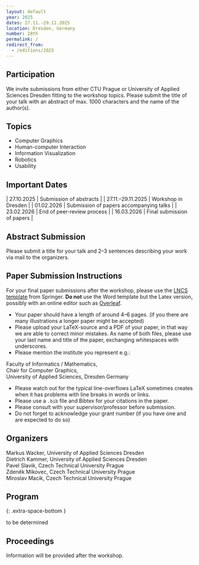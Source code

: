 ```yaml
---
layout: default
year: 2025
dates: 27.11.-29.11.2025
location: Dresden, Germany
number: 28th
permalink: /
redirect_from:
  - /editions/2025
---
```

## Participation

We invite submissions from either CTU Prague or University of Applied Sciences Dresden fitting to the workshop topics. Please submit the title of your talk with an abstract of max. 1000 characters and the name of the author(s).

## Topics

* Computer Graphics
* Human-computer Interaction
* Information Visualization
* Robotics
* Usability

## Important Dates

| 27.10.2025 | Submission of abstracts |
| 27.11.–29.11.2025 | Workshop in Dresden |
| 01.02.2026 | Submission of papers accompanying talks |
| 23.02.2026 | End of peer-review process |
| 16.03.2026 | Final submission of papers |

## Abstract Submission

Please submit a title for your talk and 2–3 sentences describing your work via mail to the organizers.

## Paper Submission Instructions

For your final paper submissions after the workshop, please use the [LNCS template]( https://www.springer.com/gp/computer-science/lncs/conference-proceedings-guidelines) from Springer. **Do not** use the Word template but the Latex version, possibly with an online editor such as [Overleaf](https://www.overleaf.com/).

* Your paper should have a length of around 4–6 pages. (if you there are many illustrations a longer paper might be accepted)
* Please upload your LaTeX-source and a PDF of your paper, in that way we are able to correct minor mistakes. As name of both files, please use your last name and title of the paper, exchanging whitespaces with underscores.
* Please mention the institute you represent e.g.:

Faculty of Informatics / Mathematics,\
Chair for Computer Graphics,\
University of Applied Sciences, Dresden Germany

* Please watch out for the typical line-overflows LaTeX sometimes creates when it has problems with line breaks in words or links.
* Please use a `.bib` file and Bibtex for your citations in the paper.
* Please consult with your supervisor/professor before submission.
* Do not forget to acknowledge your grant number (if you have one and are expected to do so)

## Organizers

Markus Wacker, University of Applied Sciences Dresden\
Dietrich Kammer, University of Applied Sciences Dresden\
Pavel Slavik, Czech Technical University Prague\
Zdeněk Míkovec, Czech Technical University Prague\
Miroslav Macik, Czech Technical University Prague

## Program
{: .extra-space-bottom }

to be determined

## Proceedings

Information will be provided after the workshop.
